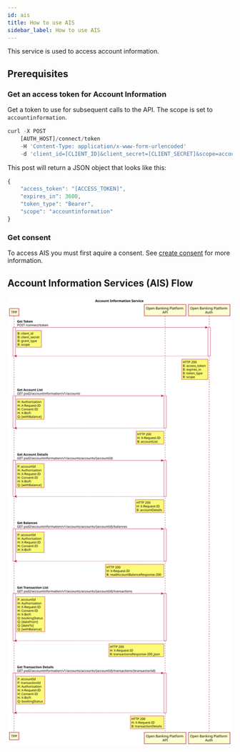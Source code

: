 ```yaml
---
id: ais
title: How to use AIS
sidebar_label: How to use AIS
---
```

This service is used to access account information.
## Prerequisites
### Get an access token for Account Information
Get a token to use for subsequent calls to the API. The scope is set to `accountinformation`.
```javascript
curl -X POST
    [AUTH_HOST]/connect/token
    -H 'Content-Type: application/x-www-form-urlencoded'
    -d 'client_id=[CLIENT_ID]&client_secret=[CLIENT_SECRET]&scope=accountinformation&grant_type=client_credentials'
```

This post will return a JSON object that looks like this:
```javascript
{
    "access_token": "[ACCESS_TOKEN]",
    "expires_in": 3600,
    "token_type": "Bearer",
    "scope": "accountinformation"
}
```
### Get consent
To access AIS you must first aquire a consent. See [create consent](consent.md) for more information.

## Account Information Services (AIS) Flow
![PlantUML model](/img/ais.svg)
